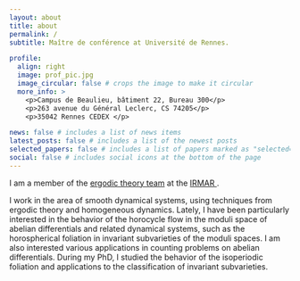 ```yaml
---
layout: about
title: about
permalink: /
subtitle: Maître de conférence at Université de Rennes. 

profile:
  align: right
  image: prof_pic.jpg
  image_circular: false # crops the image to make it circular
  more_info: >
    <p>Campus de Beaulieu, bâtiment 22, Bureau 300</p>
    <p>263 avenue du Général Leclerc, CS 74205</p>
    <p>35042 Rennes CEDEX </p>

news: false # includes a list of news items
latest_posts: false # includes a list of the newest posts
selected_papers: false # includes a list of papers marked as "selected={true}"
social: false # includes social icons at the bottom of the page
---
```


I am a member of the <a href='https://irmar.univ-rennes.fr/en/probability-statistics-and-ergodic-theory'> ergodic theory team</a> at the <a href='https://irmar.univ-rennes.fr/en'> IRMAR </a>. 

I work in the area of smooth dynamical systems, using techniques from ergodic theory and homogeneous dynamics. Lately, I have been particularly interested in the behavior of the horocycle flow in the moduli space of abelian differentials and related dynamical systems, such as the horospherical foliation in invariant subvarieties of the moduli spaces. I am also interested various applications  in counting problems on abelian differentials. During my PhD, I studied the behavior of the isoperiodic foliation and applications to the classification of invariant subvarieties.
 
